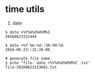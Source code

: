time utils
==============

1. date

  ```shell
  $ date +%Y%m%d%H%M%S
  20160623152444 

  $ date +%Y-%m-%d::%H:%M:%S
  2016-06-23::15:26:06

  # generate file name
  $ echo "file-`date +%Y%m%d%H%M%S`.txt"
  file-20160623153601.txt 
  ```

